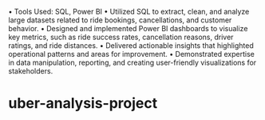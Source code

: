 •	Tools Used: SQL, Power BI
•	Utilized SQL to extract, clean, and analyze large datasets related to ride bookings, cancellations, and customer behavior.
•	Designed and implemented Power BI dashboards to visualize key metrics, such as ride success rates, cancellation reasons, driver ratings, and ride distances.
•	Delivered actionable insights that highlighted operational patterns and areas for improvement.
•	Demonstrated expertise in data manipulation, reporting, and creating user-friendly visualizations for stakeholders.
# uber-analysis-project
